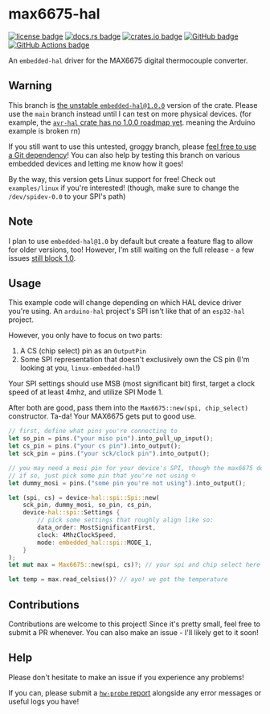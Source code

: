 # max6675-hal

[<img alt="license badge" src="https://img.shields.io/github/license/onkoe/max6675-hal">](https://github.com/onkoe/max6675-hal)
[<img alt="docs.rs badge" src="https://img.shields.io/docsrs/max6675-hal">](https://docs.rs/max6675-hal)
[<img alt="crates.io badge" src="https://img.shields.io/crates/dv/max6675-hal?label=crates.io">](https://crates.io/crates/max6675-hal)
[<img alt="GitHub badge" src="https://img.shields.io/badge/github-onkoe/max6675--hal-6e5494">](https://github.com/onkoe/max6675-hal)
[<img alt="GitHub Actions badge" src="https://img.shields.io/github/actions/workflow/status/onkoe/max6675-hal/ci.yml?branch=main">](https://github.com/onkoe/max6675-hal/actions)

An `embedded-hal` driver for the MAX6675 digital thermocouple converter.

## Warning

<!-- TODO: remove -->

This branch is [the unstable `embedded-hal@1.0.0`](https://github.com/rust-embedded/embedded-hal/issues/177#issuecomment-1821527247) version of the crate. Please use the `main` branch instead until I can test on more physical devices. (for example, the [`avr-hal` crate has no 1.0.0 roadmap yet](https://github.com/Rahix/avr-hal/issues/468). meaning the Arduino example is broken rn)

If you still want to use this untested, groggy branch, please [feel free to use a Git dependency](https://doc.rust-lang.org/cargo/reference/specifying-dependencies.html#specifying-dependencies-from-git-repositories)! You can also help by testing this branch on various embedded devices and letting me know how it goes!

By the way, this version gets Linux support for free! Check out `examples/linux` if you're interested! (though, make sure to change the `/dev/spidev-0.0` to your SPI's path)

<!-- TODO: remove -->

## Note

I plan to use `embedded-hal@1.0` by default but create a feature flag to allow for older versions, too! However, I'm still waiting on the full release - a few issues [still block 1.0](https://github.com/rust-embedded/embedded-hal/issues/177).

## Usage

This example code will change depending on which HAL device driver you're using. An `arduino-hal` project's SPI isn't like that of an `esp32-hal` project.

However, you only have to focus on two parts:

1. A CS (chip select) pin as an `OutputPin`
2. Some SPI representation that doesn't exclusively own the CS pin (I'm looking at you, `linux-embedded-hal`!)

Your SPI settings should use MSB (most significant bit) first, target a clock speed of at least 4mhz, and utilize SPI Mode 1.

After both are good, pass them into the `Max6675::new(spi, chip_select)` constructor. Ta-da! Your MAX6675 gets put to good use.

```rust
// first, define what pins you're connecting to
let so_pin = pins.("your miso pin").into_pull_up_input();
let cs_pin = pins.("your cs pin").into_output();
let sck_pin = pins.("your sck/clock pin").into_output();

// you may need a mosi pin for your device's SPI, though the max6675 doesn't use one.
// if so, just pick some pin that you're not using ☺️
let dummy_mosi = pins.("some pin you're not using").into_output();

let (spi, cs) = device-hal::spi::Spi::new(
    sck_pin, dummy_mosi, so_pin, cs_pin,
    device-hal::spi::Settings {
        // pick some settings that roughly align like so:
        data_order: MostSignificantFirst,
        clock: 4MhzClockSpeed,
        mode: embedded_hal::spi::MODE_1,
    }
);
let mut max = Max6675::new(spi, cs)?; // your spi and chip select here

let temp = max.read_celsius()? // ayo! we got the temperature
```

## Contributions

Contributions are welcome to this project! Since it's pretty small, feel free to submit a PR whenever. You can also make an issue - I'll likely get to it soon!

## Help

Please don't hesitate to make an issue if you experience any problems!

If you can, please submit a [`hw-probe` report](https://linux-hardware.org/?view=howto) alongside any error messages or useful logs you have!
